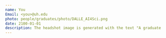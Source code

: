 ```yaml
---
name: You
Email: <you>@uh.edu
photo: people/graduates/photo/DALLE_AI4Sci.png
date: 2100-01-01
description: The headshot image is generated with the text "A graduate student doing AI for science research." by DALL·E, an AI image generation tool. Does this describe you? Come and join us.
---
```

